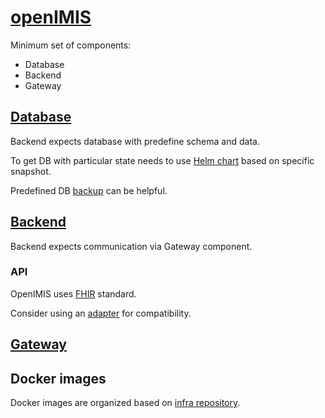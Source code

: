 # [openIMIS](https://github.com/openimis) 

Minimum set of components:

* Database
* Backend
* Gateway

## [Database](https://github.com/openimis/database_postgresql) 

Backend expects database with predefine schema and data.

To get DB with particular state needs to use
[Helm chart](https://github.com/GovStackWorkingGroup/sandbox-open-imis/blob/9d5f4f907d5acbbfe4ecd4bf6194de711e2f1a09/sandbox-open-imis/charts/db/templates/db.yaml) based on specific snapshot. 

Predefined DB [backup](https://github.com/GovStackWorkingGroup/sandbox-open-imis/tree/main/backup) can be helpful. 

## [Backend](https://github.com/openimis/openimis-be_py.git)

Backend expects communication via Gateway component.

### API

OpenIMIS uses [FHIR](https://en.wikipedia.org/wiki/Fast_Healthcare_Interoperability_Resources) standard.

Consider using an [adapter](https://github.com/GovStackWorkingGroup/specifications/blob/b86b16b85d2e1260d6c7005c49fb76787dc7a7a6/architecture-and-nonfunctional-requirements/6-onboarding.md#61-adapters) for compatibility.

## [Gateway](https://github.com/openimis/openimis-gateway_dkr.git) 

## Docker images

Docker images are organized based on [infra repository](https://github.com/GovStackWorkingGroup/sandbox-infra).